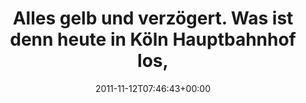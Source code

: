 ---
retweeted: false
source: <a href="http://twitter.com/download/android" rel="nofollow">Twitter for Android</a>
entities:
  hashtags: []
  symbols: []
  user_mentions:
  - name: Deutsche Bahn Personenverkehr
    screen_name: DB_Bahn
    indices:
    - '71'
    - '79'
    id_str: '39999078'
    id: '39999078'
  urls: []
display_text_range:
- '0'
- '80'
favorite_count: '0'
id_str: '135262230605348864'
truncated: false
retweet_count: '0'
id: '135262230605348864'
created_at: Sat Nov 12 07:46:43 +0000 2011
favorited: false
full_text: Alles gelb und verzögert. Was ist denn heute in Köln Hauptbahnhof los,
  [@DB_Bahn](https://twitter.com/DB_Bahn)?
lang: de
tags:
- pesos/twitter
date: '2011-11-12T07:46:43+00:00'
src: https://twitter.com/bascht/status/135262230605348864
original_url: https://twitter.com/bascht/status/135262230605348864
type: twitter_tweet
text: Alles gelb und verzögert. Was ist denn heute in Köln Hauptbahnhof los, [@DB_Bahn](https://twitter.com/DB_Bahn)?
title: 'Alles gelb und verzögert. Was ist denn heute in Köln Hauptbahnhof los, '

---